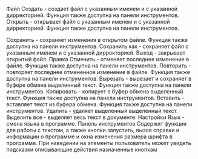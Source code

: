 Файл
Создать - создает файл с указанным именем и с указанной дирректорией. Функция также доступна на панели инструментов.
Открыть - открывает файл с указанным именем и с указанной дирректорией. Функция также доступна на панели инструментов.
          
Сохранить - сохраняет изменения в открытом файле. Функция также доступна на панели инструментов.
Сохранить как - сохраняет файл с указанным именем и с указанной дирректорией.
Выход - закрывает открытый файл.
Правка
Отменить - отменяет последнее изменение в файле. Функция также доступна на панели инструментов.
Повторить - повторяет последнее отмененное изменение в файле. Функция также доступна на панели инструментов.
Вырезать - вырезает и сохраняет в буфере обмена выделенный текст. Функция также доступна на панели инструментов.
Копировать - копирует  в буфер обмена выделенный текст. Функция также доступна на панели инструментов.
Вставить - вставляет текст из буфера обмена. Функция также доступна на панели инструментов.
Удалить - удаляет выделенный выделенный текст.
Выделить все - выделяет весь текст в документе.
Настройки
Язык - смена языка в программе.
Панель инструментов
Содержит функции для работы с текстом, а также кнопки запустить, вызов справки и информации о программе и окна изменения размера шрифта в программе. При наведении на элементы пользователь может увидеть подсказки описывающие действия назначенные кнопкам


